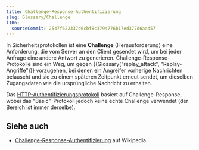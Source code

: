 ```yaml
---
title: Challenge-Response-Authentifizierung
slug: Glossary/Challenge
l10n:
  sourceCommit: 2547f622337d6cbf8c3794776b17ed377d6aad57
---
```


In Sicherheitsprotokollen ist eine **Challenge** (Herausforderung) eine Anforderung, die vom Server an den Client gesendet wird, um bei jeder Anfrage eine andere Antwort zu generieren. Challenge-Response-Protokolle sind ein Weg, um gegen {{Glossary("replay_attack", "Replay-Angriffe")}} vorzugehen, bei denen ein Angreifer vorherige Nachrichten belauscht und sie zu einem späteren Zeitpunkt erneut sendet, um dieselben Zugangsdaten wie die ursprüngliche Nachricht zu erhalten.

Das [HTTP-Authentifizierungsprotokoll](/de/docs/Web/HTTP/Guides/Authentication) basiert auf Challenge-Response, wobei das "Basic"-Protokoll jedoch keine echte Challenge verwendet (der Bereich ist immer derselbe).

## Siehe auch

- [Challenge-Response-Authentifizierung](https://en.wikipedia.org/wiki/Challenge%E2%80%93response_authentication) auf Wikipedia.
